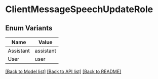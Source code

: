 # ClientMessageSpeechUpdateRole

## Enum Variants

| Name | Value |
|---- | -----|
| Assistant | assistant |
| User | user |


[[Back to Model list]](../README.md#documentation-for-models) [[Back to API list]](../README.md#documentation-for-api-endpoints) [[Back to README]](../README.md)


